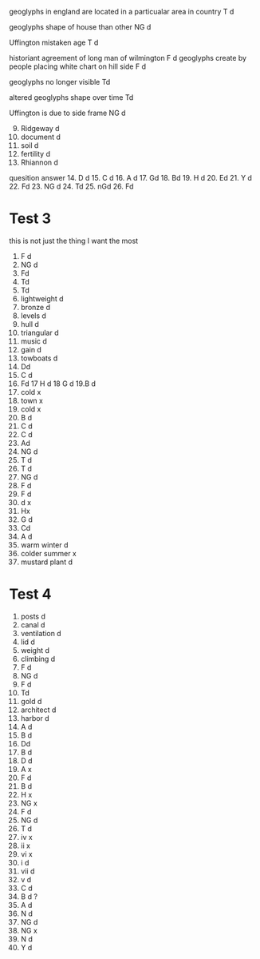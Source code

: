 
geoglyphs  in england are located in a  particualar area in country T d

geoglyphs shape of house than other  NG  d


Uffington mistaken age T d

historiant agreement of long man of wilmington  F d
geoglyphs create by people placing white chart on hill side F d

geoglyphs no longer visible Td

altered geoglyphs shape over time Td

Uffington is due to side frame NG d

9. Ridgeway  d
10. document d
11. soil d
12. fertility d
13. Rhiannon  d


quesition  answer 
14. D d
15. C d
16. A d
17. Gd
18. Bd
19. H d
20. Ed
21. Y d
22. Fd
23. NG d
24. Td
25. nGd
26. Fd


# Test  3  



this is not just the thing I want the most 


1. F d
2. NG d
3. Fd
4. Td 
5. Td
6. lightweight  d
7. bronze d
8. levels d
9. hull d
10. triangular d
11. music d
12. gain d
13. towboats d
14. Dd
15. C d
16. Fd
17 H d
18 G d
   19.B d
20. cold x
21. town x
22. cold x
23. B d
24. C d
25. C d
26. Ad
27. NG d
28. T d
29. T d
30. NG d
31. F d
32. F d
33. d x
34. Hx
35. G d
36. Cd
37. A d
38. warm winter  d
39. colder summer  x 
40. mustard plant d 





# Test 4 

1. posts d
2. canal d
3. ventilation d
4. lid d
5. weight d
6. climbing d
7. F d
8. NG d
9. F d
10. Td
11. gold  d
12. architect d
13. harbor d
14. A d
15. B d
16. Dd
17. B d
18. D d
19. A x
20. F d
21. B d
22. H x 
23. NG x
24. F d
25. NG d
26. T d
27. iv x
28. ii x
29. vi x
30. i d
31. vii d
32. v d
33. C d
34. B d ? 
35. A d
36. N d
37. NG d
38. NG x
39. N d
40. Y d